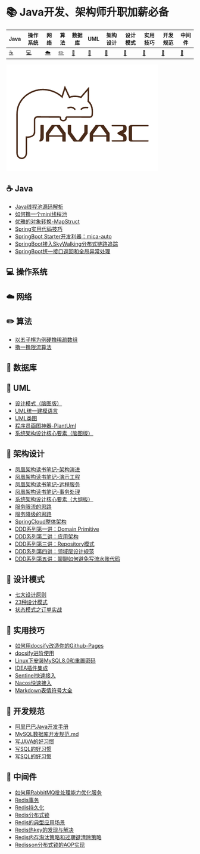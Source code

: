 

# 📚 Java开发、架构师升职加薪必备

| Java        | 操作系统    | 网络        | 算法                | 数据库      | UML         | 架构设计    | 设计模式    | 实用技巧    | 开发规范     | 中间件              |
| ----------- | ----------- | ----------- | ------------------- | ----------- | ----------- | ----------- | ----------- | ----------- | ------------ | ------------------- |
| [☕](#nav-1) | [💻](#nav-1) | [☁️](#nav-3) | [✏️](#nav-4) | [💾](#nav-5) | [📐](#nav-6) | [👑](#nav-7) | [🎯](#nav-8) | [🔧](#nav-9) | [📘](#nav-10) | [🚀](#nav-10) |

![logo](assets/rameo/logo.png)

<span id="nav-1"></span>

## ☕ Java
- [Java线程池源码解析](/Java/Java线程池源码解析.md)
- [如何撸一个mini线程池](/Java/如何撸一个mini线程池.md)
- [优雅的对象转换-MapStruct](/Java/优雅的对象转换-MapStruct.md)
- [Spring实用代码技巧](/Java/Spring/Spring实用代码技巧.md)
- [SpringBoot Starter开发利器：mica-auto](/Java/SpringBoot/mica-auto.md)
- [SpringBoot接入SkyWalking分布式链路追踪](/Java/SpringBoot/SpringBoot接入SkyWalking分布式链路追踪.md)
- [SpringBoot统一接口返回和全局异常处理](/Java/SpringBoot/SpringBoot统一接口返回和全局异常处理.md)

<span id="nav-2"></span>

## 💻 操作系统
<span id="nav-3"></span>

## ☁️ 网络
<span id="nav-4"></span>

## ✏️ 算法

- [以五子棋为例硬撸稀疏数组](/Algorithm/以五子棋为例硬撸稀疏数组.md)
- [撸一撸限流算法](/Algorithm/撸一撸限流算法.md)

<span id="nav-5"></span>

## 💾 数据库
<span id="nav-6"></span>
## 📐 UML
- [设计模式（脑图版）](/UML/设计模式（脑图版）.md)
- [UML统一建模语言](/UML/UML统一建模语言.md)
- [UML类图](/UML/UML类图.md)
- [程序员画图神器-PlantUml](/UML/程序员画图神器-PlantUml.md)
- [系统架构设计核心要素（脑图版）](/UML/系统架构设计核心要素（脑图版）.md)

<span id="nav-7"></span>

## 👑 架构设计
- [凤凰架构读书笔记-架构演进](/Architecture/凤凰架构读书笔记-架构演进.md)
- [凤凰架构读书笔记-演示工程](/Architecture/凤凰架构读书笔记-演示工程.md)
- [凤凰架构读书笔记-远程服务](/Architecture/凤凰架构读书笔记-远程服务.md)
- [凤凰架构读书笔记-事务处理](/Architecture/凤凰架构读书笔记-事务处理.md)
- [系统架构设计核心要素（大纲版）](/Architecture/系统架构设计核心要素（大纲版）.md)
- [服务限流的思路](/Architecture/服务限流的思路.md)
- [服务降级的思路](/Architecture/服务降级的思路.md)
- [SpringCloud整体架构](/Architecture/SpringCloud/SpringCloud整体架构.md)
- [DDD系列第一讲：Domain Primitive](/Architecture/DDD/DDD系列第一讲：Domain-Primitive.md)
- [DDD系列第二讲：应用架构](/Architecture/DDD/DDD系列第二讲：应用架构.md)
- [DDD系列第三讲：Repository模式](/Architecture/DDD/DDD系列第三讲：Repository模式.md)
- [DDD系列第四讲：领域层设计规范](/Architecture/DDD/DDD系列第四讲：领域层设计规范.md)
- [DDD系列第五讲：聊聊如何避免写流水账代码](/Architecture/DDD/DDD系列第五讲：聊聊如何避免写流水账代码.md)

<span id="nav-8"></span>

## 🎯 设计模式

- [七大设计原则](/DesignPattern/七大设计原则.md)
- [23种设计模式](/DesignPattern/23种设计模式.md)
- [状态模式之订单实战](/DesignPattern/状态模式之订单实战.md)

<span id="nav-9"></span>

## 🔧 实用技巧
- [如何用docsify改造你的Github-Pages](/Skill/如何用docsify改造你的Github-Pages.md)
- [docsify进阶使用](/Skill/docsify进阶使用.md)
- [Linux下安装MySQL8.0和重置密码](/Skill/Linux下安装MySQL8.0和重置密码.md)
- [IDEA插件集成](/Skill/IDEA插件集成.md)
- [Sentinel快速接入](/Skill/Sentinel快速接入.md)
- [Nacos快速接入](/Skill/Nacos快速接入.md)
- [Markdown表情符号大全](/Skill/Markdown表情符号大全.md)

<span id="nav-10"></span>

## 📘 开发规范
- [阿里巴巴Java开发手册](/Specification/阿里巴巴Java开发手册.md)
- [MySQL数据库开发规范.md](/Specification/MySQL数据库开发规范.md)
- [写JAVA的好习惯](/Specification/写JAVA的好习惯.md)
- [写SQL的好习惯](/Specification/写SQL的好习惯.md)
- [写SQL的好习惯](/Specification/写SQL的好习惯.md)

<span id="nav-11"></span>

## 🚀 中间件
- [如何用RabbitMQ批处理能力优化服务](/Middleware/MQ/如何用RabbitMQ批处理能力优化服务.md)
- [Redis事务](/Middleware/Redis/Redis事务.md)
- [Redis持久化](/Middleware/Redis/Redis持久化.md)
- [Redis分布式锁](/Middleware/Redis/Redis分布式锁.md)
- [Redis的典型应用场景](/Middleware/Redis/Redis的应用场景.md)
- [Redis热key的发现与解决](/Middleware/Redis/Redis热key的发现与解决.md)
- [Redis内存淘汰策略和过期键清除策略](/Middleware/Redis/Redis内存淘汰策略和过期键清除策略.md)
- [Redisson分布式锁的AOP实现](/Middleware/Redis/Redisson分布式锁的AOP实现.md)

